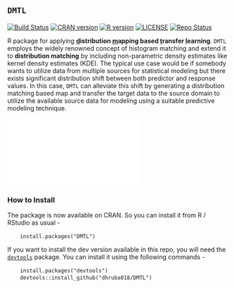 ## `DMTL`

[![Build Status](https://www.travis-ci.com/dhruba018/DMTL.svg?branch=main)](https://www.travis-ci.com/dhruba018/DMTL)
[![CRAN version](http://www.r-pkg.org/badges/version/DMTL)](https://CRAN.R-project.org/package=DMTL)
[![R version](https://img.shields.io/badge/R%3E=-3.6.1-blue)](https://cran.r-project.org/)
[![LICENSE](https://img.shields.io/badge/license-GPL--3-blueviolet)](https://www.gnu.org/licenses/gpl-3.0.en.html)
[![Repo Status](https://www.repostatus.org/badges/latest/active.svg)](https://www.repostatus.org/#active)

R package for applying **<ins>d</ins>istribution <ins>m</ins>apping based <ins>t</ins>ransfer <ins>l</ins>earning**. `DMTL` employs the widely renowned concept of histogram matching and extend it to  **distribution matching** by including non-parametric density estimates like kernel density estimates (KDE). The typical use case would be if somebody wants to utilize data from multiple sources for statistical modeling but there exists significant distribution shift between both predictor and response values. In this case, `DMTL` can alleviate this shift by generating a distribution matching based map and transfer the target data to the source domain to utilize the available source data for modeling using a suitable predictive modeling technique.  

![DMTL](/DMTL_Model2.pdf)

### How to Install
The package is now available on CRAN. So you can install it from R / RStudio as usual - 
		
		install.packages("DMTL")

If you want to install the dev version available in this repo, you will need the [`devtools`](https://CRAN.R-project.org/package=devtools) package. You can install it using the following commands - 
		
		install.packages("devtools")
		devtools::install_github("dhruba018/DMTL")  
